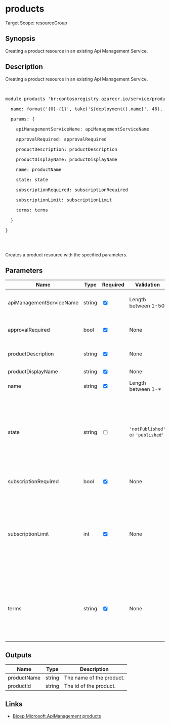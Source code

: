 ﻿# products

Target Scope: resourceGroup

## Synopsis
Creating a product resource in an existing Api Management Service.

## Description
Creating a product resource in an existing Api Management Service.<br>
<pre><br>
module products 'br:contosoregistry.azurecr.io/service/products.bicep' = {<br>
  name: format('{0}-{1}', take('${deployment().name}', 46), 'products')<br>
  params: {<br>
    apiManagementServiceName: apiManagementServiceName<br>
    approvalRequired: approvalRequired<br>
    productDescription: productDescription<br>
    productDisplayName: productDisplayName<br>
    name: productName<br>
    state: state<br>
    subscriptionRequired: subscriptionRequired<br>
    subscriptionLimit: subscriptionLimit<br>
    terms: terms<br>
  }<br>
}<br>
</pre><br>
<p>Creates a product resource with the specified parameters.</p>

## Parameters
| Name | Type | Required | Validation | Default value | Description |
| -- |  -- | -- | -- | -- | -- |
| apiManagementServiceName | string | <input type="checkbox" checked> | Length between 1-50 | <pre></pre> | The name of the existing API Management service instance. |
| approvalRequired | bool | <input type="checkbox" checked> | None | <pre></pre> | Whether subscription approval is required or not. |
| productDescription | string | <input type="checkbox" checked> | None | <pre></pre> | Product description. May include HTML formatting tags. |
| productDisplayName | string | <input type="checkbox" checked> | None | <pre></pre> | Product display name. |
| name | string | <input type="checkbox" checked> | Length between 1-* | <pre></pre> | The resource name |
| state | string | <input type="checkbox"> | `'notPublished'` or `'published'` | <pre>'notPublished'</pre> | whether product is published or not. Published products are discoverable by users of developer portal. Non published products are visible only to administrators. Default state of Product is notPublished. |
| subscriptionRequired | bool | <input type="checkbox" checked> | None | <pre></pre> | Whether subscription is required or not. |
| subscriptionLimit | int | <input type="checkbox" checked> | None | <pre></pre> | Whether the number of subscriptions a user can have to this product at the same time. Set to null or omit to allow unlimited per user subscriptions. Can be present only if subscriptionRequired property is present and has a value of false. |
| terms | string | <input type="checkbox" checked> | None | <pre></pre> | Product terms of use. Developers trying to subscribe to the product will be presented and required to accept these terms before they can complete the subscription process. |

## Outputs
| Name | Type | Description |
| -- |  -- | -- |
| productName | string | The name of the product. |
| productId | string | The id of the product. |

## Links
- [Bicep Microsoft.ApiManagement products](https://learn.microsoft.com/en-us/azure/templates/microsoft.apimanagement/service/products?pivots=deployment-language-bicep)
